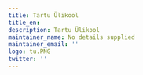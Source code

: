```yaml
---
title: Tartu Ülikool
title_en:
description: Tartu Ülikool
maintainer_name: No details supplied
maintainer_email: ''
logo: tu.PNG
twitter: ''
---
```

